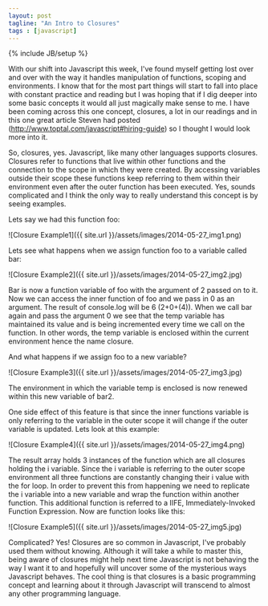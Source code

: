 ```yaml
---
layout: post
tagline: "An Intro to Closures"
tags : [javascript]
---
```

{% include JB/setup %}

With our shift into Javascript this week, I've found myself getting lost over and over with the way it handles manipulation of functions, scoping and environments. I know that for the most part things will start to fall into place with constant practice and reading but I was hoping that if I dig deeper into some basic concepts it would all just magically make sense to me. I have been coming across this one concept, closures, a lot in our readings and in this one great article Steven had posted (http://www.toptal.com/javascript#hiring-guide) so I thought I would look more into it. 

So, closures, yes. Javascript, like many other languages supports closures. Closures refer to functions that live within other functions and the connection to the scope in which they were created. By accessing variables outside their scope these functions keep referring to them within their environment even after the outer function has been executed. Yes, sounds complicated and I think the only way to really understand this concept is by seeing examples. 

Lets say we had this function foo:

![Closure Example1]({{ site.url }}/assets/images/2014-05-27_img1.png) 

Lets see what happens when we assign function foo to a variable called bar:

![Closure Example2]({{ site.url }}/assets/images/2014-05-27_img2.jpg) 

Bar is now a function variable of foo with the argument of 2 passed on to it. Now we can access the inner function of foo and we pass in 0 as an argument. The result of console.log will be 6 (2+0+(4)). When we call bar again and pass the argument 0 we see that the temp variable has maintained its value and is being incremented every time we call on the function. In other words, the temp variable is enclosed within the current environment hence the name closure.

And what happens if we assign foo to a new variable?

![Closure Example3]({{ site.url }}/assets/images/2014-05-27_img3.jpg) 

The environment in which the variable temp is enclosed is now renewed within this new variable of bar2. 

One side effect of this feature is that since the inner functions variable is only referring to the variable in the outer scope it will change if the outer variable is updated. Lets look at this example:

![Closure Example4]({{ site.url }}/assets/images/2014-05-27_img4.png) 

The result array holds 3 instances of the function which are all closures holding the i variable. Since the i variable is referring to the outer scope environment all three functions are constantly changing their i value with the for loop. In order to prevent this from happening we need to replicate the i variable into a new variable and wrap the function within another function. This additional function is referred to a IIFE, Immediately-Invoked Function Expression. Now are function looks like this:

![Closure Example5]({{ site.url }}/assets/images/2014-05-27_img5.jpg) 

Complicated? Yes! Closures are so common in Javascript, I've probably used them without knowing. Although it will take a while to master this, being aware of closures might help next time Javascript is not behaving the way I want it to and hopefully will uncover some of the mysterious ways Javascript behaves. The cool thing is that closures is a basic programming concept and learning about it through Javascript will transcend to almost any other programming language. 







